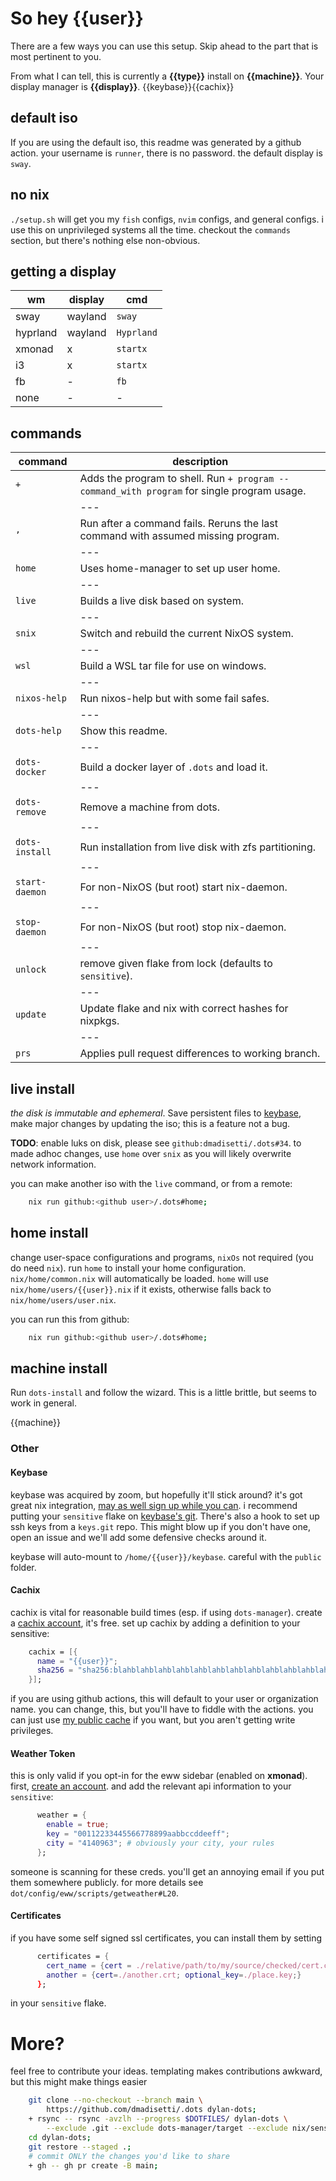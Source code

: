 # So hey {{user}}

There are a few ways you can use this setup. Skip ahead to the part that is most pertinent to you.

From what I can tell, this is currently a **{{type}}** install on **{{machine}}**. Your
display manager is **{{display}}**.
{{keybase}}{{cachix}}

## default iso

If you are using the default iso, this readme was generated by a github action.
your username is `runner`, there is no password. the default display is `sway`.

## no nix

`./setup.sh` will get you my `fish` configs, `nvim` configs, and general
configs. i use this on unprivileged systems all the time. checkout the
`commands` section, but there's nothing else non-obvious.

## getting a display

wm | display | cmd
----|----|-----
sway | wayland |`sway`
hyprland | wayland |`Hyprland`
xmonad | x | `startx`
i3 | x | `startx`
fb | - | `fb`
none | - | -

## commands

command | description
------|------
`+` | Adds the program to shell. Run `+ program -- command_with program` for single program usage.
| | --- |
`,` | Run after a command fails. Reruns the last command with assumed missing program.
| | --- |
`home` | Uses home-manager to set up user home.
| | --- |
`live` | Builds a live disk based on system.
| | --- |
`snix` | Switch and rebuild the current NixOS system.
| | --- |
`wsl` | Build a WSL tar file for use on windows.
| | --- |
`nixos-help` | Run nixos-help but with some fail safes.
| | --- |
`dots-help` | Show this readme.
| | --- |
`dots-docker` | Build a docker layer of `.dots` and load it.
| | --- |
`dots-remove` | Remove a machine from dots.
| | --- |
`dots-install` | Run installation from live disk with zfs partitioning.
| | --- |
`start-daemon` | For non-NixOS (but root) start nix-daemon.
| | --- |
`stop-daemon` | For non-NixOS (but root) stop nix-daemon.
| | --- |
`unlock` | remove given flake from lock (defaults to `sensitive`).
| | --- |
`update` | Update flake and nix with correct hashes for nixpkgs.
| | --- |
`prs` | Applies pull request differences to working branch.

## live install

_the disk is immutable and ephemeral_. Save persistent files to
[keybase](https://keybase.io), make major changes by updating the iso; this is
a feature not a bug.

**TODO**: enable luks on disk, please see
`github:dmadisetti/.dots#34`. to made adhoc changes, use `home` over `snix` as
you will likely overwrite network information.

you can make another iso with the `live` command, or from a remote:
```bash
    nix run github:<github user>/.dots#home;
```

## home install

change user-space configurations and programs, `nixOs` not required (you do
need `nix`). run `home` to install your home configuration. `nix/home/common.nix`
will automatically be loaded. `home` will use `nix/home/users/{{user}}.nix` if
it exists, otherwise falls back to `nix/home/users/user.nix`.

you can run this from github:
```bash
    nix run github:<github user>/.dots#home;
```

## machine install

Run `dots-install` and follow the wizard. This is a little brittle, but seems to work in general.

{{machine}}

### Other

#### Keybase

keybase was acquired by zoom, but hopefully it'll stick around? it's got great
nix integration, [may as well sign up while you can](https://keybase.io/). i
recommend putting your `sensitive` flake on [keybase's
git](https://book.keybase.io/git). There's also a hook to set up ssh keys from
a `keys.git` repo. This might blow up if you don't have one, open an issue and
we'll add some defensive checks around it.

keybase will auto-mount to `/home/{{user}}/keybase`. careful with the `public` folder.

#### Cachix

cachix is vital for reasonable build times (esp. if using `dots-manager`).
create a [cachix account](https://app.cachix.org/signup), it's free. set up
cachix by adding a definition to your sensitive:
```nix
    cachix = [{
      name = "{{user}}";
      sha256 = "sha256:blahblahblahblahblahblahblahblahblahblahblahblahblah";
    }];
```
if you are using github actions, this will default to your user or organization
name. you can change, this, but you'll have to fiddle with the actions. you can
just use [my public cache](https://app.cachix.org/cache/dmadisetti) if you
want, but you aren't getting write privileges.

#### Weather Token
this is only valid if you opt-in for the eww sidebar (enabled on **xmonad**).
first, [create an account](https://openweathermap.org). and add the relevant api
information to your `sensitive`:
```nix
      weather = {
        enable = true;
        key = "00112233445566778899aabbccddeeff";
        city = "4140963"; # obviously your city, your rules
      };
```
someone is scanning for these creds. you'll get an annoying email if you put
them somewhere publicly. for more details see `dot/config/eww/scripts/getweather#L20`.

#### Certificates

if you have some self signed ssl certificates, you can install them by setting
```nix
      certificates = {
        cert_name = {cert = ./relative/path/to/my/source/checked/cert.crt;};
        another = {cert=./another.crt; optional_key=./place.key;}
      };
```

in your `sensitive` flake.

# More?

feel free to contribute your ideas. templating makes contributions awkward, but this might make things easier

```bash
    git clone --no-checkout --branch main \
        https://github.com/dmadisetti/.dots dylan-dots;
    + rsync -- rsync -avzlh --progress $DOTFILES/ dylan-dots \
        --exclude .git --exclude dots-manager/target --exclude nix/sensitive;
    cd dylan-dots;
    git restore --staged .;
    # commit ONLY the changes you'd like to share
    + gh -- gh pr create -B main;
```
